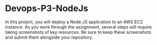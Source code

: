 # Devops-P3-NodeJs
In this project, you will deploy a Node.JS application to an AWS EC2 instance. As you work through the assignment, several steps will require taking screenshots of key resources. Be sure to keep these screenshots and submit them alongside your repository.
